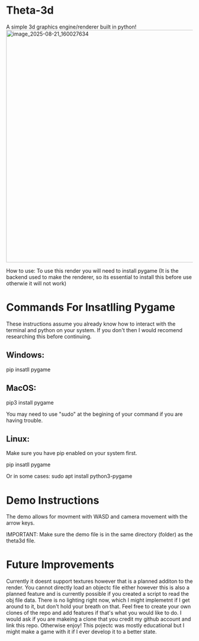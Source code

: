 # Theta-3d
A simple 3d graphics engine/renderer built in python!
<img width="799" height="626" alt="image_2025-08-21_160027634" src="https://github.com/user-attachments/assets/b7190814-a70e-4a84-a964-4021d48a04bc" />


How to use:
To use this render you will need to install pygame (It is the backend used to make the renderer, so its essential to install this before use otherwie it will not work)

# Commands For Insatlling Pygame

These instructions assume you already know how to interact with the terminal and python on  your system. If you don't then I would recomend researching this before continuing.

## Windows:
pip insatll pygame

## MacOS:
pip3 install pygame

You may need to use "sudo" at the begining of your command if you are having trouble.

## Linux:

Make sure you have pip enabled on your system first.

pip insatll pygame

Or in some cases: sudo apt install python3-pygame

# Demo Instructions
The demo allows for movment with WASD and camera movement with the arrow keys.

IMPORTANT: Make sure the demo file is in the same directory (folder) as the theta3d file.


# Future Improvements

Currently it doesnt support textures however that is a planned additon to the render. You cannot directly load an objectc file either however this is also a planned feature and is currently possible if you created a script to read the obj file data. There is no lighting right now, which I might implemetnt if I get around to it, but don't hold your breath on that. Feel free to create your own clones of the repo and add features if that's what you would like to do. I would ask if you are makeing a clone that you credit my github account and link this repo. Otherwise enjoy! This pojectc was mostly educational but I might make a game with it if I ever develop it to a better state.
